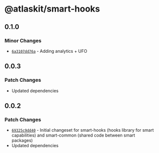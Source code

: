 # @atlaskit/smart-hooks

## 0.1.0

### Minor Changes

- [`6a3107dd76a`](https://bitbucket.org/atlassian/atlassian-frontend/commits/6a3107dd76a) - Adding analytics + UFO

## 0.0.3

### Patch Changes

- Updated dependencies

## 0.0.2

### Patch Changes

- [`69325c9dd40`](https://bitbucket.org/atlassian/atlassian-frontend/commits/69325c9dd40) - Initial changeset for smart-hooks (hooks library for smart capabilities) and smart-common (shared code between smart packages)
- Updated dependencies
